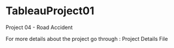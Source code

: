 # TableauProject01

Project 04 - Road Accident


For more details about the project go through : Project Details File 

